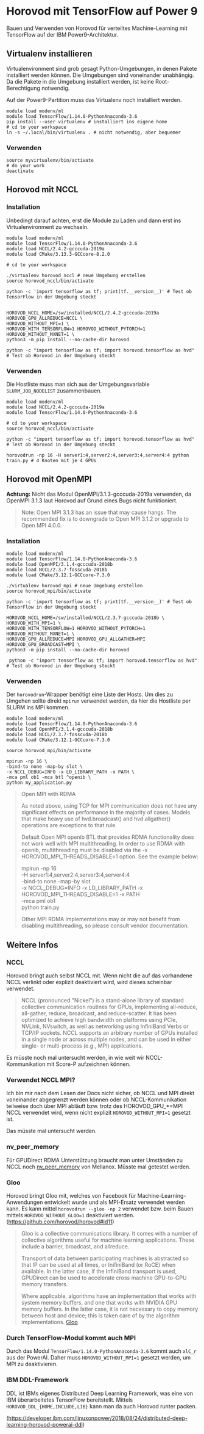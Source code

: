 # Horovod mit TensorFlow auf Power 9
Bauen und Verwenden von Horovod für verteiltes Machine-Learning mit TensorFlow auf der IBM Power9-Architektur.

## Virtualenv installieren
Virtualenvironment sind grob gesagt Python-Umgebungen, in denen Pakete installiert werden können. Die Umgebungen sind voneinander unabhängig. Da die Pakete in die Umgebung installiert werden, ist keine Root-Berechtigung notwendig.

Auf der Power9-Partition muss das Virtualenv noch installiert werden.

	module load modenv/ml
	module load TensorFlow/1.14.0-PythonAnaconda-3.6
	pip install --user virtualenv # installiert ins eigene home
	# cd to your workspace
	ln -s ~/.local/bin/virtualenv . # nicht notwendig, aber bequemer

### Verwenden
	source myvirtualenv/bin/activate
	# do your work
	deactivate
		
	
## Horovod mit NCCL
### Installation
Unbedingt darauf achten, erst die Module zu Laden und dann erst ins Virtualenvironment zu wechseln.



	module load modenv/ml
	module load TensorFlow/1.14.0-PythonAnaconda-3.6
	module load NCCL/2.4.2-gcccuda-2019a
	module load CMake/3.13.3-GCCcore-8.2.0

	# cd to your workspace

	./virtualenv horovod_nccl # neue Umgebung erstellen
	source horovod_nccl/bin/activate

	python -c 'import tensorflow as tf; print(tf.__version__)' # Test ob TensorFlow in der Umgebung steckt

	 
	HOROVOD_NCCL_HOME=/sw/installed/NCCL/2.4.2-gcccuda-2019a HOROVOD_GPU_ALLREDUCE=NCCL \
	HOROVOD_WITHOUT_MPI=1 \
	HOROVOD_WITH_TENSORFLOW=1 HOROVOD_WITHOUT_PYTORCH=1 HOROVOD_WITHOUT_MXNET=1 \
	python3 -m pip install --no-cache-dir horovod
	
	python -c "import tensorflow as tf; import horovod.tensorflow as hvd" # Test ob Horovod in der Umgebung steckt

### Verwenden
Die Hostliste muss man sich aus der Umgebungsvariable `SLURM_JOB_NODELIST` zusammenbauen.

	module load modenv/ml
	module load NCCL/2.4.2-gcccuda-2019a
	module load TensorFlow/1.14.0-PythonAnaconda-3.6

	# cd to your workspace
	source horovod_nccl/bin/activate
	
	python -c "import tensorflow as tf; import horovod.tensorflow as hvd" # Test ob Horovod in der Umgebung steckt
	
	horovodrun -np 16 -H server1:4,server2:4,server3:4,server4:4 python train.py # 4 Knoten mit je 4 GPUs

	
	
## Horovod mit OpenMPI
**Achtung:** Nicht das Modul OpenMPI/3.1.3-gcccuda-2019a verwenden, da OpenMPI 3.1.3 laut Horovod auf Grund eines Bugs nicht funktioniert.
> Note: Open MPI 3.1.3 has an issue that may cause hangs. The recommended fix is to downgrade to Open MPI 3.1.2 or upgrade to Open MPI 4.0.0.
### Installation
	module load modenv/ml
	module load TensorFlow/1.14.0-PythonAnaconda-3.6
	module load OpenMPI/3.1.4-gcccuda-2018b
	module load NCCL/2.3.7-fosscuda-2018b
	module load CMake/3.12.1-GCCcore-7.3.0

	./virtualenv horovod_mpi # neue Umgebung erstellen
	source horovod_mpi/bin/activate

	python -c 'import tensorflow as tf; print(tf.__version__)' # Test ob TensorFlow in der Umgebung steckt

	HOROVOD_NCCL_HOME=/sw/installed/NCCL/2.3.7-gcccuda-2018b \
	HOROVOD_WITH_MPI=1 \
	HOROVOD_WITH_TENSORFLOW=1 HOROVOD_WITHOUT_PYTORCH=1 HOROVOD_WITHOUT_MXNET=1 \
    HOROVOD_GPU_ALLREDUCE=MPI HOROVOD_GPU_ALLGATHER=MPI HOROVOD_GPU_BROADCAST=MPI \
	python3 -m pip install --no-cache-dir horovod
	 
	 python -c "import tensorflow as tf; import horovod.tensorflow as hvd" # Test ob Horovod in der Umgebung steckt
	 
	 
### Verwenden
Der `horovodrun`-Wrapper benötigt eine Liste der Hosts. Um dies zu Umgehen sollte direkt `mpirun` verwendet werden, da hier die Hostliste per SLURM ins MPI kommen.
	
	module load modenv/ml
	module load TensorFlow/1.14.0-PythonAnaconda-3.6
	module load OpenMPI/3.1.4-gcccuda-2018b
	module load NCCL/2.3.7-fosscuda-2018b
	module load CMake/3.12.1-GCCcore-7.3.0
	
	source horovod_mpi/bin/activate

	mpirun -np 16 \
	-bind-to none -map-by slot \
	-x NCCL_DEBUG=INFO -x LD_LIBRARY_PATH -x PATH \
	-mca pml ob1 -mca btl ^openib \
	python my_application.py
	
	
>Open MPI with RDMA
>
>As noted above, using TCP for MPI communication does not have any significant effects on performance in the majority of cases. Models that make heavy use of hvd.broadcast() and hvd.allgather() operations are exceptions to that rule.
>
>Default Open MPI openib BTL that provides RDMA functionality does not work well with MPI multithreading. In order to use RDMA with openib, multithreading must be disabled via the -x HOROVOD_MPI_THREADS_DISABLE=1 option. See the example below:
>
>mpirun -np 16 \
>    -H server1:4,server2:4,server3:4,server4:4 \
>    -bind-to none -map-by slot \
>    -x NCCL_DEBUG=INFO -x LD_LIBRARY_PATH -x HOROVOD_MPI_THREADS_DISABLE=1 -x PATH \
>    -mca pml ob1 \
>    python train.py
>
>Other MPI RDMA implementations may or may not benefit from disabling multithreading, so please consult vendor documentation.	



## Weitere Infos
### NCCL
Horovod bringt auch selbst NCCL mit. Wenn nicht die auf das vorhandene NCCL verlinkt oder explizit deaktiviert wird, wird dieses scheinbar verwendet.

> NCCL (pronounced "Nickel") is a stand-alone library of standard collective communication routines for GPUs, implementing all-reduce, all-gather, reduce, broadcast, and reduce-scatter. It has been optimized to achieve high bandwidth on platforms using PCIe, NVLink, NVswitch, as well as networking using InfiniBand Verbs or TCP/IP sockets. NCCL supports an arbitrary number of GPUs installed in a single node or across multiple nodes, and can be used in either single- or multi-process (e.g., MPI) applications.

Es müsste noch mal untersucht werden, in wie weit wir NCCL-Kommunikation mit Score-P aufzeichnen können.

### Verwendet NCCL MPI?
Ich bin mir nach dem Lesen der Docs nicht sicher, ob NCCL und MPI direkt voneinander abgegrenzt werden können oder ob NCCL-Kommunikation teilweise doch über MPI abläuft bzw. trotz des HOROVOD_GPU_*=MPI NCCL verwendet wird, wenn nicht explizit `HOROVOD_WITHOUT_MPI=1` gesetzt ist.

Das müsste mal untersucht werden.

### nv_peer_memory
Für GPUDirect RDMA Unterstützung braucht man unter Umständen zu NCCL noch [nv_peer_memory](https://github.com/Mellanox/nv_peer_memory) von Mellanox.
Müsste mal getestet werden.

### Gloo
Horovod bringt Gloo mit, welches von Facebook für Machine-Learning-Anwendungen entwickelt wurde und als MPI-Ersatz verwendet werden kann.
Es kann mittel `horovodrun --gloo -np 2` verwendet bzw. beim Bauen mittels `HOROVOD_WITHOUT_GLOO=1` deaktiviert werden.
(https://github.com/horovod/horovod#id11)

> Gloo is a collective communications library. It comes with a number of collective algorithms useful for machine learning applications. These include a barrier, broadcast, and allreduce.
>
>Transport of data between participating machines is abstracted so that IP can be used at all times, or InifiniBand (or RoCE) when available. In the latter case, if the InfiniBand transport is used, GPUDirect can be used to accelerate cross machine GPU-to-GPU memory transfers.
>
>Where applicable, algorithms have an implementation that works with system memory buffers, and one that works with NVIDIA GPU memory buffers. In the latter case, it is not necessary to copy memory between host and device; this is taken care of by the algorithm implementations.
[Gloo](https://github.com/facebookincubator/gloo)

### Durch TensorFlow-Modul kommt auch MPI
Durch das Modul `TensorFlow/1.14.0-PythonAnaconda-3.6` kommt auch `xlC_r` aus der PowerAI. Daher muss `HOROVOD_WITHOUT_MPI=1` gesetzt werden, um MPI zu deaktivieren.


### IBM DDL-Framework
DDL ist IBMs eigenes Distributed Deep Learning Framework, was eine von IBM überarbeitetes TensorFlow bereitstellt.
Mittels `HOROVOD_DDL_{HOME,INCLUDE,LIB}` kann man da auch Horovod runter packen.

(https://developer.ibm.com/linuxonpower/2018/08/24/distributed-deep-learning-horovod-powerai-ddl)
